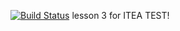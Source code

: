 [![Build Status](https://travis-ci.com/dsbios/lesson3.svg?branch=master)](https://travis-ci.com/dsbios/lesson3)
lesson 3 for ITEA TEST!
